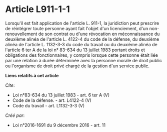 # Article L911-1-1

Lorsqu'il est fait application de l'article L. 911-1, la juridiction peut prescrire de réintégrer toute personne ayant fait
l'objet d'un licenciement, d'un non-renouvellement de son contrat ou d'une révocation en méconnaissance du deuxième alinéa de
l'article L. 4122-4 du code de la défense, du deuxième alinéa de l'article L. 1132-3-3 du code du travail ou du deuxième
alinéa de l'article 6 ter A de la loi n° 83-634 du 13 juillet 1983 portant droits et obligations des fonctionnaires, y
compris lorsque cette personne était liée par une relation à durée déterminée avec la personne morale de droit public ou
l'organisme de droit privé chargé de la gestion d'un service public.

**Liens relatifs à cet article**

_Cite_:

  - Loi n°83-634 du 13 juillet 1983 - art. 6 ter A (V)
  - Code de la défense. - art. L4122-4 (V)
  - Code du travail - art. L1132-3-3 (V)

_Créé par_:

  - Loi n°2016-1691 du 9 décembre 2016 - art. 11
